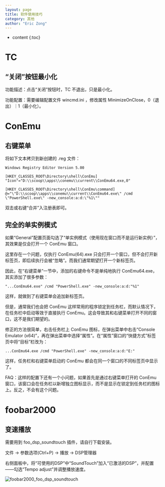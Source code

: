 ```yaml
---
layout: page
title: 软件使用技巧
category: 其他
author: "Eric Zong"
---
```


* content
{:toc}

# TC

## “关闭”按钮最小化

功能描述：点击“关闭”按钮时，TC 不退出，只是最小化。

功能配置：需要编辑配置文件 wincmd.ini ，修改属性 MinimizeOnClose，0（退出）｜1（最小化）。

# ConEmu

## 右键菜单

将如下文本拷贝到新创建的 .reg 文件：

```
Windows Registry Editor Version 5.00

[HKEY_CLASSES_ROOT\Directory\shell\ConEmu]
"Icon"="D:\\scoop\\apps\\conemu\\current\\ConEmu64.exe,0"

[HKEY_CLASSES_ROOT\Directory\shell\ConEmu\command]
@="\"D:\\scoop\\apps\\conemu\\current\\ConEmu64.exe\" /cmd \"PowerShell.exe\" -new_console:a:d:\"%1\""
```

双击或右键“合并”入注册表即可。

## 完全的单实例模式

如果“General”配置页面勾选了“单实例模式（使用现在窗口而不是运行新实例）”，其效果是仅会打开一个 ConEmu 窗口。

这里存在一个问题，仅执行 ConEmu(64).exe 只会打开一个窗口，但不会打开新标签页，即后续执行会被“忽略”。而我们通常期望打开一个新标签页。

因此，在“右键菜单”一节中，添加的右键命令不是单纯地执行 ConEmu64.exe，其实添加了很多参数：

`"...ConEmu64.exe" /cmd "PowerShell.exe" -new_console:a:d:"%1" `

这样，就做到了右键菜单会追加新标签页。

但是，通常我们也会把 ConEmu 这样常用的程序锁定到任务栏，而默认情况下，在任务栏中启动等效于直接执行 ConEmu。这会导致其和右键菜单打开不同的窗口，这不是我们期望的。

修正的方法很简单，右击任务栏上 ConEmu 图标，在弹出菜单中右击“Console Emulator (x64)”，再在弹出菜单中选择“属性”。在“属性”窗口的“快捷方式”标签页中将“目标”栏改为：

`...ConEmu64.exe /cmd "PowerShell.exe" -new_console:a:d:"E:"`

这样，任务栏和右键菜单启动的 ConEmu 都会在同一个窗口的不同标签页中显示了。

FAQ：这样的配置下还有一个小问题，如果首先是通过右键菜单打开的 ConEmu 窗口，该窗口会在任务栏以新增独立图标显示，而不是显示在锁定到任务栏的图标上。反之，不会有这个问题。

# foobar2000

## 变速播放

需要用到 foo_dsp_soundtouch 插件，请自行下载安装。

文件 → 参数选项(Ctrl+P) → 播放 → DSP管理器

右侧面板中，将“可使用的DSP”中“SoundTouch”加入“已激活的DSP”，并配置——勾选“Tempo adjust”并调整播放速度。

![foobar2000_foo_dsp_soundtouch]({{site.url}}/image/reference_software_skill_foobar2000_foo_dsp_soundtouch.png)


